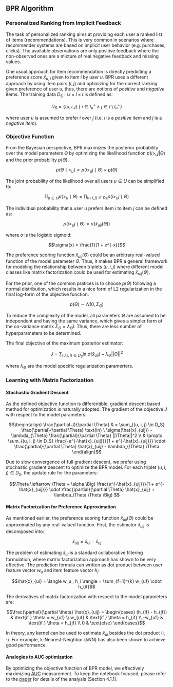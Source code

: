 ## BPR Algorithm

### Personalized Ranking from Implicit Feedback

The task of personalized ranking aims at providing each user a ranked list of items (recommendations).  This is very common in scenarios where recommender systems are based on implicit user behavior (e.g. purchases, clicks).  The available observations are only positive feedback where the non-observed ones are a mixture of real negative feedback and missing values.

One usual approach for item recommendation is directly predicting a preference score $`\hat{x}_{u,i}`$ given to item $`i`$ by user $`u`$.  BPR uses a different approach by using item pairs $`(i, j)`$ and optimizing for the correct ranking given preference of user $`u`$, thus, there are notions of *positive* and *negative* items.  The training data $`D_S : U \times I \times I`$ is defined as:

```math
D_S = \{(u, i, j) \mid i \in I^{+}_{u} \wedge j \in I \setminus I^{+}_{u}\}
```

where user $`u`$ is assumed to prefer $`i`$ over $`j`$ (i.e. $`i`$ is a *positive item* and $`j`$ is a *negative item*).


### Objective Function

From the Bayesian perspective, BPR maximizes the posterior probability over the model parameters $`\Theta`$ by optimizing the likelihood function $`p(i >_{u} j | \Theta)`$ and the prior probability $`p(\Theta)`$.

```math
p(\Theta \mid >_{u}) \propto p(i >_{u} j \mid \Theta) \times p(\Theta)
```

The joint probability of the likelihood over all users $`u \in U`$ can be simplified to:

```math
\prod_{u \in U} p(>_{u} \mid \Theta) = \prod_{(u, i, j) \in D_S} p(i >_{u} j \mid \Theta)
```

The individual probability that a user $`u`$ prefers item $`i`$ to item $`j`$ can be defined as:

```math
p(i >_{u} j \mid \Theta) = \sigma (\hat{x}_{uij}(\Theta))
```

where $`\sigma`$ is the logistic sigmoid:

```math
\sigma(x) = \frac{1}{1 + e^{-x}}
```

The preference scoring function $`\hat{x}_{uij}(\Theta)`$ could be an arbitrary real-valued function of the model parameter $`\Theta`$.  Thus, it makes BPR a general framework for modeling the relationship between triplets $`(u, i, j)`$ where different model classes like matrix factorization could be used for estimating $`\hat{x}_{uij}(\Theta)`$.

For the prior, one of the common pratices is to choose $`p(\Theta)`$ following a normal distribution, which results in a nice form of L2 regularization in the final log-form of the objective function.

```math
p(\Theta) \sim N(0, \Sigma_{\Theta})
```

To reduce the complexity of the model, all parameters $`\Theta`$ are assumed to be independent and having the same variance, which gives a simpler form of the co-variance matrix $`\Sigma_{\Theta} = \lambda_{\Theta}I`$.  Thus, there are less number of hyperparameters to be determined.

The final objective of the maximum posterior estimator:

```math
J = \sum_{(u, i, j) \in D_S} \text{ln } \sigma(\hat{x}_{uij}) - \lambda_{\Theta} ||\Theta||^2 
```

where $`\lambda_\Theta`$ are the model specific regularization paramerters.


### Learning with Matrix Factorization

#### Stochastic Gradient Descent

As the defined objective function is differentible, gradient descent based method for optimization is naturally adopted.  The gradient of the objective $`J`$ with respect to the model parameters:

```math
\begin{align}
\frac{\partial J}{\partial \Theta} & = \sum_{(u, i, j) \in D_S} \frac{\partial}{\partial \Theta} \text{ln} \ \sigma(\hat{x}_{uij}) - \lambda_{\Theta} \frac{\partial}{\partial \Theta} ||\Theta||^2 \\
& \propto \sum_{(u, i, j) \in D_S} \frac{-e^{-\hat{x}_{uij}}}{1 + e^{-\hat{x}_{uij}}} \cdot  \frac{\partial}{\partial \Theta} \hat{x}_{uij} - \lambda_{\Theta} \Theta
\end{align}
```

Due to slow convergence of full gradient descent, we prefer using stochastic gradient descent to optimize the BPR model.  For each triplet $`(u, i, j) \in D_S`$, the update rule for the parameters:

```math
\Theta \leftarrow \Theta + \alpha \Big( \frac{e^{-\hat{x}_{uij}}}{1 + e^{-\hat{x}_{uij}}} \cdot \frac{\partial}{\partial \Theta} \hat{x}_{uij} + \lambda_\Theta \Theta \Big) 
```

#### Matrix Factorization for Preference Approximation

As mentioned earlier, the preference scoring function $`\hat{x}_{uij}(\Theta)`$ could be approximated by any real-valued function.  First, the estimator $`\hat{x}_{uij}`$ is decomposed into:

```math
\hat{x}_{uij} = \hat{x}_{ui} - \hat{x}_{uj}
```

The problem of estimating $`\hat{x}_{ui}`$ is a standard collaborative filtering formulation, where matrix factorization approach has shown to be very effective.  The prediction formula can written as dot product between user feature vector $`w_u`$ and item feature vector $`h_i`$:

```math
\hat{x}_{ui} = \langle w_u , h_i \rangle = \sum_{f=1}^{k} w_{uf} \cdot h_{if}
```

The  derivatives of matrix factorization with respect to the model parameters are:

```math
\frac{\partial}{\partial \theta} \hat{x}_{uij} = 
\begin{cases}
    (h_{if} - h_{jf})  & \text{if } \theta = w_{uf} \\
    w_{uf}             & \text{if } \theta = h_{if} \\
    -w_{uf}            & \text{if } \theta = h_{jf} \\
    0                  & \text{else}
\end{cases}
```

In theory, any kernel can be used to estimate $`\hat{x}_{ui}`$ besides the dot product $` \langle \cdot , \cdot \rangle `$.  For example, k-Nearest-Neighbor (kNN) has also been shown to achieve good performance.

#### Analogies to AUC optimization

By optimizing the objective function of BPR model, we effectively maximizing [AUC](https://towardsdatascience.com/understanding-auc-roc-curve-68b2303cc9c5) measurement.  To keep the notebook focused, please refer to the [paper](https://arxiv.org/ftp/arxiv/papers/1205/1205.2618.pdf) for details of the analysis (Section 4.1.1).